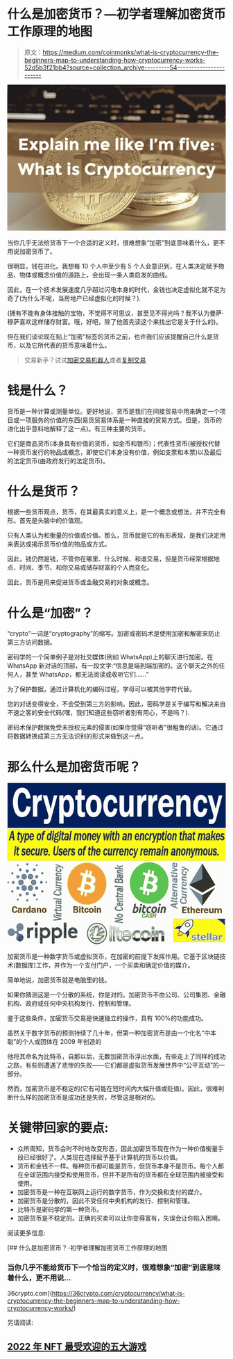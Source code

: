 # 什么是加密货币？—初学者理解加密货币工作原理的地图

> 原文：<https://medium.com/coinmonks/what-is-cryptocurrency-the-beginners-map-to-understanding-how-cryptocurrency-works-52d5b3f21bb4?source=collection_archive---------54----------------------->

![](img/538cf4a86c8228af34a0a90eb6228aa2.png)

当你几乎无法给货币下一个合适的定义时，很难想象“加密”到底意味着什么，更不用说加密货币了。

很明显，钱在进化。我想每 10 个人中至少有 5 个人会意识到，在人类决定赋予物品、物体或概念价值的道路上，会出现一条人类启发的曲线。

因此，在一个技术发展速度几乎超过闪电本身的时代，金钱也决定虚拟化就不足为奇了(为什么不呢，当房地产已经虚拟化的时候？).

(拥有不能有身体接触的宝物，不觉得不可思议，甚至见不得光吗？我不认为曼萨·穆萨喜欢这样储存财富。哦，好吧，除了他首先读这个来找出它是关于什么的)。

但在我们谈论现在贴上“加密”标签的货币之前，也许我们应该提醒自己什么是货币，以及它所代表的货币意味着什么。

> 交易新手？试试[加密交易机器人](/coinmonks/crypto-trading-bot-c2ffce8acb2a)或者[复制交易](/coinmonks/top-10-crypto-copy-trading-platforms-for-beginners-d0c37c7d698c)

# 钱是什么？

货币是一种计算或测量单位。更好地说，货币是我们在间接贸易中用来确定一个项目或一项服务的价值的东西(易货贸易体系是一种直接的贸易方式。但是，货币的进化出乎意料地解释了这一点)。有三种主要的货币。

它们是商品货币(本身具有价值的货币，如金币和银币)；代表性货币(被授权代替一种货币发行的物品或概念，即使它们本身没有价值，例如支票和本票)以及最后的法定货币(由政府发行的法定货币)。

# 什么是货币？

根据一些货币观点，货币，在其最真实的意义上，是一个概念或想法，并不完全有形。首先是头脑中的价值观。

只有人类认为和衡量的价值或价值。那么，货币就是它的有形表现，是我们决定用来表达或揭示货币价值的物品或方式。

因此，钱仍然是钱，不管你在哪里、什么时候、和谁交易，但是货币经常根据地点、时间、季节、和你交易或储存财富的个人而变化。

因此，货币是用来促进货币或金融交易的对象或概念。

# 什么是“加密”？

“crypto”一词是“cryptography”的缩写。加密或密码术是使用加密和解密来防止第三方访问数据。

密码学的一个简单例子是对社交媒体(例如 WhatsApp)上的聊天进行加密。在 WhatsApp 新对话的顶部，有一段文字:“信息是端到端加密的。这个聊天之外的任何人，甚至 WhatsApp，都无法阅读或收听它们……”

为了保护数据，通过计算机化的编码过程，字母可以被其他字符代替。

您的对话变得安全，不会受到第三方的影响。因此，密码学是关于编写和解决来自不速之客的安全代码(嘿，我们知道这些窃听者别有用心，不是吗？).

密码术保护数据免受未授权元素的侵害(如果你觉得“窃听者”很粗鲁的话)。它通过将数据转换成第三方无法识别的形式来做到这一点。

# 那么什么是加密货币呢？

![](img/98de92934ca2c07ecbc2b5be88881c89.png)

加密货币是一种数字货币或虚拟货币，在加密的前提下发挥作用。它基于区块链技术(数据库)工作，并作为一个支付门户，一个买卖和确定价值的媒介。

简单地说，加密货币就是电脑里的钱。

如果你猜测这是一个分散的系统，你是对的。加密货币不由公司、公司集团、金融机构、政府或任何中央机构发行、控制和管理。

鉴于这些条件，加密货币交易是快速独立的操作，具有 100%的功能成功。

虽然关于数字货币的预测持续了几十年，但第一种加密货币是由一个化名“中本聪”的个人或团体在 2009 年创造的

他将其命名为比特币，自那以后，无数加密货币浮出水面，有些走上了同样的成功之路，有些则遭遇了悲惨的失败——它们都是虚拟货币发展世界中“公平互动”的一部分。

然而，加密货币是不稳定的(它有可能在短时间内大幅升值或贬值)。因此，很难判断什么样的加密货币是成功还是失败，尽管这是相对的。

# 关键带回家的要点:

*   众所周知，货币会时不时地改变形态，因此加密货币现在作为一种价值衡量手段已经很好了。人类现在选择赋予基于计算机的货币以价值。
*   货币和金钱不一样。每种货币都可能是货币，但货币本身不是货币。每个人都在全球范围内接受和使用货币，但并不是所有的货币都在全球范围内被接受和使用。
*   加密货币是一种在互联网上运行的数字货币，作为交换和支付的媒介。
*   加密货币是分散的，因此不受任何中央机构的发行、控制和管理。
*   比特币是密码学的第一种货币。
*   加密货币是不稳定的。正确的买卖可以让你变得富有，失误会让你陷入困境。

阅读更多信息:

[](https://36crypto.com/cryptocurrency/what-is-cryptocurrency-the-beginners-map-to-understanding-how-cryptocurrency-works/) [## 什么是加密货币？-初学者理解加密货币工作原理的地图

### 当你几乎不能给货币下一个恰当的定义时，很难想象“加密”到底意味着什么，更不用说…

36crypto.com](https://36crypto.com/cryptocurrency/what-is-cryptocurrency-the-beginners-map-to-understanding-how-cryptocurrency-works/) 

另请阅读:

## [2022 年 NFT 最受欢迎的五大游戏](https://36crypto.com/nfts/top-5-nft-games-to-play-in-2022/)
